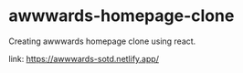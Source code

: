 # awwwards-homepage-clone
Creating awwwards homepage clone using react.

link: https://awwwards-sotd.netlify.app/
